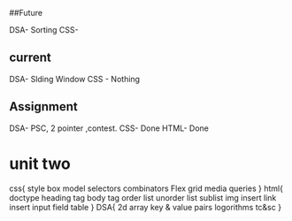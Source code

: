 ##Future

DSA- Sorting
CSS- 

## current 

DSA- Slding Window
CSS - Nothing


## Assignment

DSA- PSC, 2 pointer ,contest.
CSS- Done
HTML- Done
 


# unit two

css{
	style box model
	selectors
	combinators
	Flex
	grid
	media queries
}
html{
	doctype
	heading tag
	body tag
	order list 
	unorder list
	sublist
	img insert
	link insert
	input field
	table
}
DSA{
    2d array
    key & value pairs
    logorithms
    tc&sc
}
              

              

